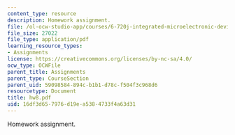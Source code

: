```yaml
---
content_type: resource
description: Homework assignment.
file: /ol-ocw-studio-app/courses/6-720j-integrated-microelectronic-devices-spring-2007/16df3d657976d19ea5384733f4a63d31_hw8.pdf
file_size: 27022
file_type: application/pdf
learning_resource_types:
- Assignments
license: https://creativecommons.org/licenses/by-nc-sa/4.0/
ocw_type: OCWFile
parent_title: Assignments
parent_type: CourseSection
parent_uid: 59098584-894c-b1b1-d78c-f504f3c968d6
resourcetype: Document
title: hw8.pdf
uid: 16df3d65-7976-d19e-a538-4733f4a63d31
---
```

Homework assignment.
